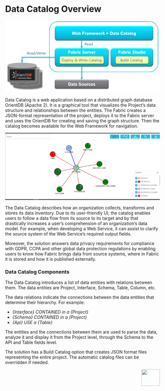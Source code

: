 # Data Catalog Overview

![image](images/33_architecture.PNG)

Data Catalog is a web application based on a distributed graph database OrientDB (Apache 2). It is a graphical tool that visualizes the Project’s data structure and relationships between the entities. The Fabric creates a JSON-format representation of the project, deploys it to the Fabric server and uses the OrientDB for creating and saving the graph structure. Then the catalog becomes available for the Web Framework for navigation. 

![image](images/33_01_tree.PNG)

The Data Catalog describes how an organization collects, transforms and stores its data inventory. Due to its user-friendly UI, the catalog enables users to follow a data flow from its source to its target and by that drastically increases a user’s comprehension of an organization’s data model. For example, when developing a Web Service, it can assist to clarify the source system of the Web Service’s required output fields.

Moreover, the solution answers data privacy requirements for compliance with GDPR, CCPA and other global data protection regulations by enabling users to know how Fabric brings data from source systems, where in Fabric it is stored and how it is published externally.

### Data Catalog Components

The Data Catalog introduces a list of data entities with relations between them. The data entities are Project, Interface, Schema, Table, Column, etc. 

The data relations indicate the connections between the data entities that determine their hierarchy. For example:

* *{Interface} CONTAINED in a {Project}*
* *{Schema} CONTAINED in a {Project}*
* *{Api} USE a {Table}*

The entities and the connections between them are used to parse the data, analyze it and display it from the Project level, through the Schema to the API and Table fields level. 

The solution has a Build Catalog option that creates JSON format files representing the entire project. The automatic catalog files can be overridden if needed.

[<img align="right" width="60" height="54" src="/articles/images/Next.png">](02_e2e_catalog_creation_process.md)

